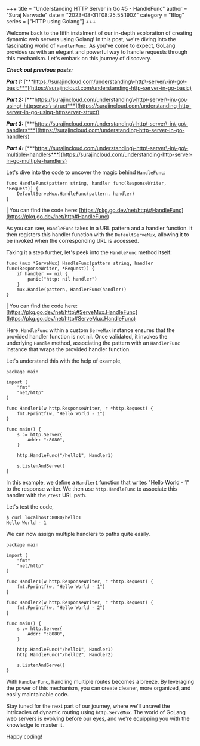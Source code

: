 +++
title = "Understanding HTTP Server in Go #5 - HandleFunc"
author = "Suraj Narwade"
date = "2023-08-31T08:25:55.190Z"
category = "Blog"
series = ["HTTP using Golang"]
+++

Welcome back to the fifth instalment of our in\-depth exploration of creating dynamic web servers using Golang! In this post, we're diving into the fascinating world of `HandlerFunc`. As you've come to expect, GoLang provides us with an elegant and powerful way to handle requests through this mechanism. Let's embark on this journey of discovery.


***Check out previous posts:***


***Part 1:*** [***https://surajincloud.com/understanding\-http\-server\-in\-go\-basic***](https://surajincloud.com/understanding-http-server-in-go-basic)


***Part 2:*** [***https://surajincloud.com/understanding\-http\-server\-in\-go\-using\-httpserver\-struct***](https://surajincloud.com/understanding-http-server-in-go-using-httpserver-struct)


***Part 3:*** [***https://surajincloud.com/understanding\-http\-server\-in\-go\-handlers***](https://surajincloud.com/understanding-http-server-in-go-handlers)


***Part 4:*** [***https://surajincloud.com/understanding\-http\-server\-in\-go\-multiple\-handlers***](https://surajincloud.com/understanding-http-server-in-go-multiple-handlers)


Let's dive into the code to uncover the magic behind `HandleFunc`:



```
func HandleFunc(pattern string, handler func(ResponseWriter, *Request)) {
    DefaultServeMux.HandleFunc(pattern, handler)
}

```

\| You can find the code here: [https://pkg.go.dev/net/http\#HandleFunc](https://pkg.go.dev/net/http#HandleFunc)


As you can see, `HandleFunc` takes in a URL pattern and a handler function. It then registers this handler function with the `DefaultServeMux`, allowing it to be invoked when the corresponding URL is accessed.


Taking it a step further, let's peek into the `HandleFunc` method itself:



```
func (mux *ServeMux) HandleFunc(pattern string, handler func(ResponseWriter, *Request)) {
    if handler == nil {
        panic("http: nil handler")
    }
    mux.Handle(pattern, HandlerFunc(handler))
}

```

\| You can find the code here: [https://pkg.go.dev/net/http\#ServeMux.HandleFunc](https://pkg.go.dev/net/http#ServeMux.HandleFunc)


Here, `HandleFunc` within a custom `ServeMux` instance ensures that the provided handler function is not nil. Once validated, it invokes the underlying `Handle` method, associating the pattern with an `HandlerFunc` instance that wraps the provided handler function.


Let's understand this with the help of example,



```
package main

import (
    "fmt"
    "net/http"
)

func Handler1(w http.ResponseWriter, r *http.Request) {
    fmt.Fprintf(w, "Hello World - 1")
}

func main() {
    s := http.Server{
        Addr: ":8080",
    }

    http.HandleFunc("/hello1", Handler1)

    s.ListenAndServe()
}

```

In this example, we define a `Handler1` function that writes "Hello World \- 1" to the response writer. We then use `http.HandleFunc` to associate this handler with the `/test` URL path.


Let's test the code,



```
$ curl localhost:8080/hello1
Hello World - 1

```

We can now assign multiple handlers to paths quite easily.



```
package main

import (
    "fmt"
    "net/http"
)

func Handler1(w http.ResponseWriter, r *http.Request) {
    fmt.Fprintf(w, "Hello World - 1")
}

func Handler2(w http.ResponseWriter, r *http.Request) {
    fmt.Fprintf(w, "Hello World - 2")
}

func main() {
    s := http.Server{
        Addr: ":8080",
    }

    http.HandleFunc("/hello1", Handler1)
    http.HandleFunc("/hello2", Handler2)

    s.ListenAndServe()
}

```

With `HandlerFunc`, handling multiple routes becomes a breeze. By leveraging the power of this mechanism, you can create cleaner, more organized, and easily maintainable code.


Stay tuned for the next part of our journey, where we'll unravel the intricacies of dynamic routing using `http.ServeMux`. The world of GoLang web servers is evolving before our eyes, and we're equipping you with the knowledge to master it.


Happy coding!



